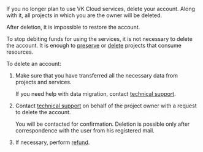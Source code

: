 If you no longer plan to use VK Cloud services, delete your account. Along with it, all projects in which you are the owner will be deleted.

<err>

After deletion, it is impossible to restore the account.

</err>

To stop debiting funds for using the services, it is not necessary to delete the account. It is enough to [preserve](../../instructions/project-settings/manage#project-conservation) or [delete](../../instructions/project-settings/manage#deleting-a-project) projects that consume resources.

To delete an account:

1. Make sure that you have transferred all the necessary data from projects and services.

    If you need help with data migration, contact [technical support](/en/contacts).

1. Contact [technical support](/en/contacts) on behalf of the project owner with a request to delete the account.

    You will be contacted for confirmation. Deletion is possible only after correspondence with the user from his registered mail.

1. If necessary, perform [refund](/en/additionals/billing/operations/refund).
